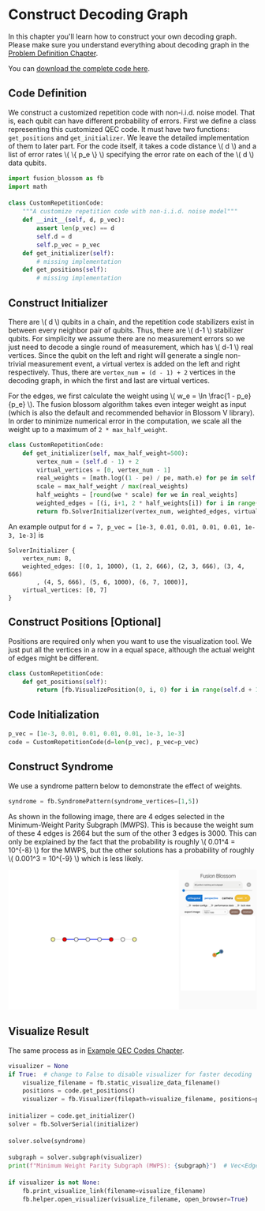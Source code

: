 # Construct Decoding Graph

In this chapter you'll learn how to construct your own decoding graph.
Please make sure you understand everything about decoding graph in the [Problem Definition Chapter](../problem_definition.md).

You can [download the complete code here](./construct-decoding-graph.py).

## Code Definition

We construct a customized repetition code with non-i.i.d. noise model.
That is, each qubit can have different probability of errors.
First we define a class representing this customized QEC code.
It must have two functions: `get_positions` and `get_initializer`.
We leave the detailed implementation of them to later part.
For the code itself, it takes a code distance \\( d \\) and a list of error rates \\( \\{ p_e \\} \\) specifying the error rate on each of the \\( d \\) data qubits.

```python
import fusion_blossom as fb
import math

class CustomRepetitionCode:
    """A customize repetition code with non-i.i.d. noise model"""
    def __init__(self, d, p_vec):
        assert len(p_vec) == d
        self.d = d
        self.p_vec = p_vec
    def get_initializer(self):
        # missing implementation
    def get_positions(self):
        # missing implementation
```

## Construct Initializer

There are \\( d \\) qubits in a chain, and the repetition code stabilizers exist in between every neighbor pair of qubits.
Thus, there are \\( d-1 \\) stabilizer qubits.
For simplicity we assume there are no measurement errors so we just need to decode a single round of measurement, which has \\( d-1 \\) real vertices.
Since the qubit on the left and right will generate a single non-trivial measurement event, a virtual vertex is added on the left and right respectively.
Thus, there are `vertex_num = (d - 1) + 2` vertices in the decoding graph, in which the first and last are virtual vertices.

For the edges, we first calculate the weight using \\( w_e = \ln \frac{1 - p_e}{p_e} \\).
The fusion blossom algorithm takes even integer weight as input (which is also the default and recommended behavior in Blossom V library).
In order to minimize numerical error in the computation, we scale all the weight up to a maximum of `2 * max_half_weight`.

```python
class CustomRepetitionCode:
    def get_initializer(self, max_half_weight=500):
        vertex_num = (self.d - 1) + 2
        virtual_vertices = [0, vertex_num - 1]
        real_weights = [math.log((1 - pe) / pe, math.e) for pe in self.p_vec]
        scale = max_half_weight / max(real_weights)
        half_weights = [round(we * scale) for we in real_weights]
        weighted_edges = [(i, i+1, 2 * half_weights[i]) for i in range(vertex_num-1)]
        return fb.SolverInitializer(vertex_num, weighted_edges, virtual_vertices)
```

An example output for `d = 7, p_vec = [1e-3, 0.01, 0.01, 0.01, 0.01, 1e-3, 1e-3]` is

```
SolverInitializer {
    vertex_num: 8,
    weighted_edges: [(0, 1, 1000), (1, 2, 666), (2, 3, 666), (3, 4, 666)
        , (4, 5, 666), (5, 6, 1000), (6, 7, 1000)],
    virtual_vertices: [0, 7]
}
```

## Construct Positions [Optional]

Positions are required only when you want to use the visualization tool.
We just put all the vertices in a row in a equal space, although the actual weight of edges might be different.

```python
class CustomRepetitionCode:
    def get_positions(self):
        return [fb.VisualizePosition(0, i, 0) for i in range(self.d + 1)]
```

## Code Initialization

```python
p_vec = [1e-3, 0.01, 0.01, 0.01, 0.01, 1e-3, 1e-3]
code = CustomRepetitionCode(d=len(p_vec), p_vec=p_vec)
```

## Construct Syndrome

We use a syndrome pattern below to demonstrate the effect of weights.

```python
syndrome = fb.SyndromePattern(syndrome_vertices=[1,5])
```

As shown in the following image, there are 4 edges selected in the Minimum-Weight Parity Subgraph (MWPS).
This is because the weight sum of these 4 edges is 2664 but the sum of the other 3 edges is 3000.
This can only be explained by the fact that the probability is roughly \\( 0.01^4 = 10^{-8} \\) for the MWPS, but the other solutions has a probability of roughly \\( 0.001^3 = 10^{-9} \\) which is less likely.

![](../img/construct-decoding-graph.png)

## Visualize Result

The same process as in [Example QEC Codes Chapter](./example-qec-codes.md).

```python
visualizer = None
if True:  # change to False to disable visualizer for faster decoding
    visualize_filename = fb.static_visualize_data_filename()
    positions = code.get_positions()
    visualizer = fb.Visualizer(filepath=visualize_filename, positions=positions)

initializer = code.get_initializer()
solver = fb.SolverSerial(initializer)

solver.solve(syndrome)

subgraph = solver.subgraph(visualizer)
print(f"Minimum Weight Parity Subgraph (MWPS): {subgraph}")  # Vec<EdgeIndex>

if visualizer is not None:
    fb.print_visualize_link(filename=visualize_filename)
    fb.helper.open_visualizer(visualize_filename, open_browser=True)
```
